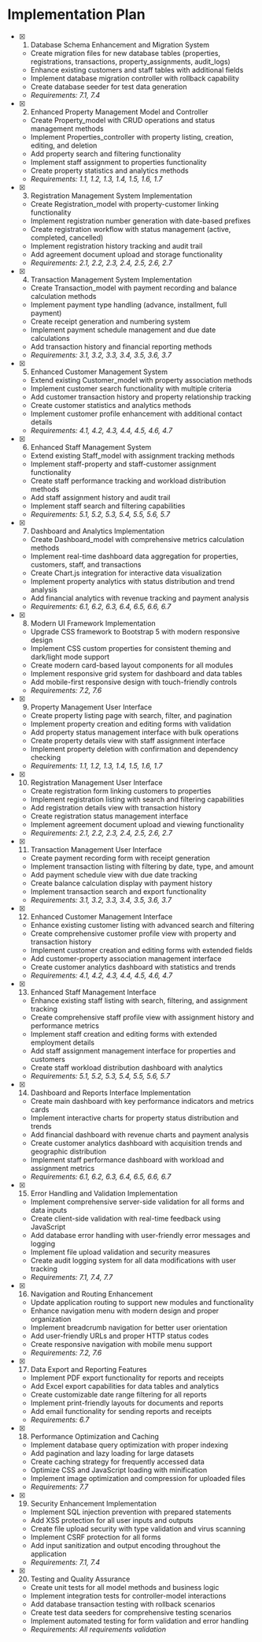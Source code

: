 # Implementation Plan

- [x] 1. Database Schema Enhancement and Migration System
  - Create migration files for new database tables (properties, registrations, transactions, property_assignments, audit_logs)
  - Enhance existing customers and staff tables with additional fields
  - Implement database migration controller with rollback capability
  - Create database seeder for test data generation
  - _Requirements: 7.1, 7.4_

- [x] 2. Enhanced Property Management Model and Controller
  - Create Property_model with CRUD operations and status management methods
  - Implement Properties_controller with property listing, creation, editing, and deletion
  - Add property search and filtering functionality
  - Implement staff assignment to properties functionality
  - Create property statistics and analytics methods
  - _Requirements: 1.1, 1.2, 1.3, 1.4, 1.5, 1.6, 1.7_

- [x] 3. Registration Management System Implementation
  - Create Registration_model with property-customer linking functionality
  - Implement registration number generation with date-based prefixes
  - Create registration workflow with status management (active, completed, cancelled)
  - Implement registration history tracking and audit trail
  - Add agreement document upload and storage functionality
  - _Requirements: 2.1, 2.2, 2.3, 2.4, 2.5, 2.6, 2.7_

- [x] 4. Transaction Management System Implementation
  - Create Transaction_model with payment recording and balance calculation methods
  - Implement payment type handling (advance, installment, full payment)
  - Create receipt generation and numbering system
  - Implement payment schedule management and due date calculations
  - Add transaction history and financial reporting methods
  - _Requirements: 3.1, 3.2, 3.3, 3.4, 3.5, 3.6, 3.7_

- [x] 5. Enhanced Customer Management System
  - Extend existing Customer_model with property association methods
  - Implement customer search functionality with multiple criteria
  - Add customer transaction history and property relationship tracking
  - Create customer statistics and analytics methods
  - Implement customer profile enhancement with additional contact details
  - _Requirements: 4.1, 4.2, 4.3, 4.4, 4.5, 4.6, 4.7_

- [x] 6. Enhanced Staff Management System
  - Extend existing Staff_model with assignment tracking methods
  - Implement staff-property and staff-customer assignment functionality
  - Create staff performance tracking and workload distribution methods
  - Add staff assignment history and audit trail
  - Implement staff search and filtering capabilities
  - _Requirements: 5.1, 5.2, 5.3, 5.4, 5.5, 5.6, 5.7_

- [x] 7. Dashboard and Analytics Implementation
  - Create Dashboard_model with comprehensive metrics calculation methods
  - Implement real-time dashboard data aggregation for properties, customers, staff, and transactions
  - Create Chart.js integration for interactive data visualization
  - Implement property analytics with status distribution and trend analysis
  - Add financial analytics with revenue tracking and payment analysis
  - _Requirements: 6.1, 6.2, 6.3, 6.4, 6.5, 6.6, 6.7_

- [x] 8. Modern UI Framework Implementation
  - Upgrade CSS framework to Bootstrap 5 with modern responsive design
  - Implement CSS custom properties for consistent theming and dark/light mode support
  - Create modern card-based layout components for all modules
  - Implement responsive grid system for dashboard and data tables
  - Add mobile-first responsive design with touch-friendly controls
  - _Requirements: 7.2, 7.6_

- [x] 9. Property Management User Interface
  - Create property listing page with search, filter, and pagination
  - Implement property creation and editing forms with validation
  - Add property status management interface with bulk operations
  - Create property details view with staff assignment interface
  - Implement property deletion with confirmation and dependency checking
  - _Requirements: 1.1, 1.2, 1.3, 1.4, 1.5, 1.6, 1.7_

- [x] 10. Registration Management User Interface
  - Create registration form linking customers to properties
  - Implement registration listing with search and filtering capabilities
  - Add registration details view with transaction history
  - Create registration status management interface
  - Implement agreement document upload and viewing functionality
  - _Requirements: 2.1, 2.2, 2.3, 2.4, 2.5, 2.6, 2.7_

- [x] 11. Transaction Management User Interface
  - Create payment recording form with receipt generation
  - Implement transaction listing with filtering by date, type, and amount
  - Add payment schedule view with due date tracking
  - Create balance calculation display with payment history
  - Implement transaction search and export functionality
  - _Requirements: 3.1, 3.2, 3.3, 3.4, 3.5, 3.6, 3.7_

- [x] 12. Enhanced Customer Management Interface
  - Enhance existing customer listing with advanced search and filtering
  - Create comprehensive customer profile view with property and transaction history
  - Implement customer creation and editing forms with extended fields
  - Add customer-property association management interface
  - Create customer analytics dashboard with statistics and trends
  - _Requirements: 4.1, 4.2, 4.3, 4.4, 4.5, 4.6, 4.7_

- [x] 13. Enhanced Staff Management Interface
  - Enhance existing staff listing with search, filtering, and assignment tracking
  - Create comprehensive staff profile view with assignment history and performance metrics
  - Implement staff creation and editing forms with extended employment details
  - Add staff assignment management interface for properties and customers
  - Create staff workload distribution dashboard with analytics
  - _Requirements: 5.1, 5.2, 5.3, 5.4, 5.5, 5.6, 5.7_

- [x] 14. Dashboard and Reports Interface Implementation
  - Create main dashboard with key performance indicators and metrics cards
  - Implement interactive charts for property status distribution and trends
  - Add financial dashboard with revenue charts and payment analysis
  - Create customer analytics dashboard with acquisition trends and geographic distribution
  - Implement staff performance dashboard with workload and assignment metrics
  - _Requirements: 6.1, 6.2, 6.3, 6.4, 6.5, 6.6, 6.7_

- [x] 15. Error Handling and Validation Implementation
  - Implement comprehensive server-side validation for all forms and data inputs
  - Create client-side validation with real-time feedback using JavaScript
  - Add database error handling with user-friendly error messages and logging
  - Implement file upload validation and security measures
  - Create audit logging system for all data modifications with user tracking
  - _Requirements: 7.1, 7.4, 7.7_

- [x] 16. Navigation and Routing Enhancement
  - Update application routing to support new modules and functionality
  - Enhance navigation menu with modern design and proper organization
  - Implement breadcrumb navigation for better user orientation
  - Add user-friendly URLs and proper HTTP status codes
  - Create responsive navigation with mobile menu support
  - _Requirements: 7.2, 7.6_

- [x] 17. Data Export and Reporting Features
  - Implement PDF export functionality for reports and receipts
  - Add Excel export capabilities for data tables and analytics
  - Create customizable date range filtering for all reports
  - Implement print-friendly layouts for documents and reports
  - Add email functionality for sending reports and receipts
  - _Requirements: 6.7_

- [x] 18. Performance Optimization and Caching
  - Implement database query optimization with proper indexing
  - Add pagination and lazy loading for large datasets
  - Create caching strategy for frequently accessed data
  - Optimize CSS and JavaScript loading with minification
  - Implement image optimization and compression for uploaded files
  - _Requirements: 7.7_

- [x] 19. Security Enhancement Implementation
  - Implement SQL injection prevention with prepared statements
  - Add XSS protection for all user inputs and outputs
  - Create file upload security with type validation and virus scanning
  - Implement CSRF protection for all forms
  - Add input sanitization and output encoding throughout the application
  - _Requirements: 7.1, 7.4_

- [x] 20. Testing and Quality Assurance
  - Create unit tests for all model methods and business logic
  - Implement integration tests for controller-model interactions
  - Add database transaction testing with rollback scenarios
  - Create test data seeders for comprehensive testing scenarios
  - Implement automated testing for form validation and error handling
  - _Requirements: All requirements validation_